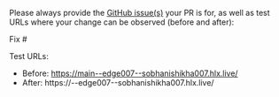 Please always provide the [GitHub issue(s)](../issues) your PR is for, as well as test URLs where your change can be observed (before and after):

Fix #<gh-issue-id>

Test URLs:
- Before: https://main--edge007--sobhanishikha007.hlx.live/
- After: https://<branch>--edge007--sobhanishikha007.hlx.live/
